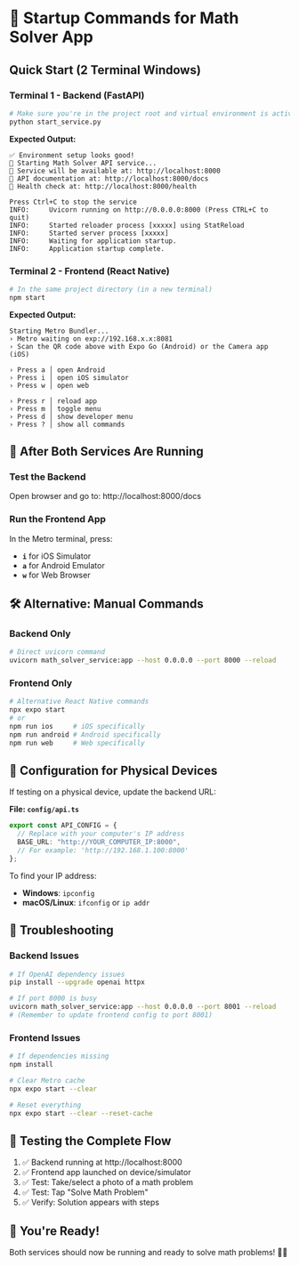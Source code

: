 # 🚀 Startup Commands for Math Solver App

## Quick Start (2 Terminal Windows)

### Terminal 1 - Backend (FastAPI)

```bash
# Make sure you're in the project root and virtual environment is activated
python start_service.py
```

**Expected Output:**

```
✅ Environment setup looks good!
🚀 Starting Math Solver API service...
📡 Service will be available at: http://localhost:8000
📖 API documentation at: http://localhost:8000/docs
🏥 Health check at: http://localhost:8000/health

Press Ctrl+C to stop the service
INFO:     Uvicorn running on http://0.0.0.0:8000 (Press CTRL+C to quit)
INFO:     Started reloader process [xxxxx] using StatReload
INFO:     Started server process [xxxxx]
INFO:     Waiting for application startup.
INFO:     Application startup complete.
```

### Terminal 2 - Frontend (React Native)

```bash
# In the same project directory (in a new terminal)
npm start
```

**Expected Output:**

```
Starting Metro Bundler...
› Metro waiting on exp://192.168.x.x:8081
› Scan the QR code above with Expo Go (Android) or the Camera app (iOS)

› Press a │ open Android
› Press i │ open iOS simulator
› Press w │ open web

› Press r │ reload app
› Press m │ toggle menu
› Press d │ show developer menu
› Press ? │ show all commands
```

## 🎯 After Both Services Are Running

### Test the Backend

Open browser and go to: http://localhost:8000/docs

### Run the Frontend App

In the Metro terminal, press:

- **`i`** for iOS Simulator
- **`a`** for Android Emulator
- **`w`** for Web Browser

## 🛠️ Alternative: Manual Commands

### Backend Only

```bash
# Direct uvicorn command
uvicorn math_solver_service:app --host 0.0.0.0 --port 8000 --reload
```

### Frontend Only

```bash
# Alternative React Native commands
npx expo start
# or
npm run ios     # iOS specifically
npm run android # Android specifically
npm run web     # Web specifically
```

## 🔧 Configuration for Physical Devices

If testing on a physical device, update the backend URL:

**File: `config/api.ts`**

```typescript
export const API_CONFIG = {
  // Replace with your computer's IP address
  BASE_URL: "http://YOUR_COMPUTER_IP:8000",
  // For example: 'http://192.168.1.100:8000'
};
```

To find your IP address:

- **Windows**: `ipconfig`
- **macOS/Linux**: `ifconfig` or `ip addr`

## 🐛 Troubleshooting

### Backend Issues

```bash
# If OpenAI dependency issues
pip install --upgrade openai httpx

# If port 8000 is busy
uvicorn math_solver_service:app --host 0.0.0.0 --port 8001 --reload
# (Remember to update frontend config to port 8001)
```

### Frontend Issues

```bash
# If dependencies missing
npm install

# Clear Metro cache
npx expo start --clear

# Reset everything
npx expo start --clear --reset-cache
```

## 📱 Testing the Complete Flow

1. ✅ Backend running at http://localhost:8000
2. ✅ Frontend app launched on device/simulator
3. ✅ Test: Take/select a photo of a math problem
4. ✅ Test: Tap "Solve Math Problem"
5. ✅ Verify: Solution appears with steps

## 🎉 You're Ready!

Both services should now be running and ready to solve math problems! 🧮✨
